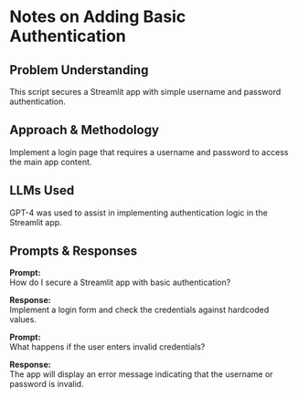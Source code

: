 # Notes on Adding Basic Authentication

## Problem Understanding
This script secures a Streamlit app with simple username and password authentication.

## Approach & Methodology
Implement a login page that requires a username and password to access the main app content.

## LLMs Used
GPT-4 was used to assist in implementing authentication logic in the Streamlit app.

## Prompts & Responses
**Prompt:**  
How do I secure a Streamlit app with basic authentication?

**Response:**  
Implement a login form and check the credentials against hardcoded values.

**Prompt:**  
What happens if the user enters invalid credentials?

**Response:**  
The app will display an error message indicating that the username or password is invalid.

